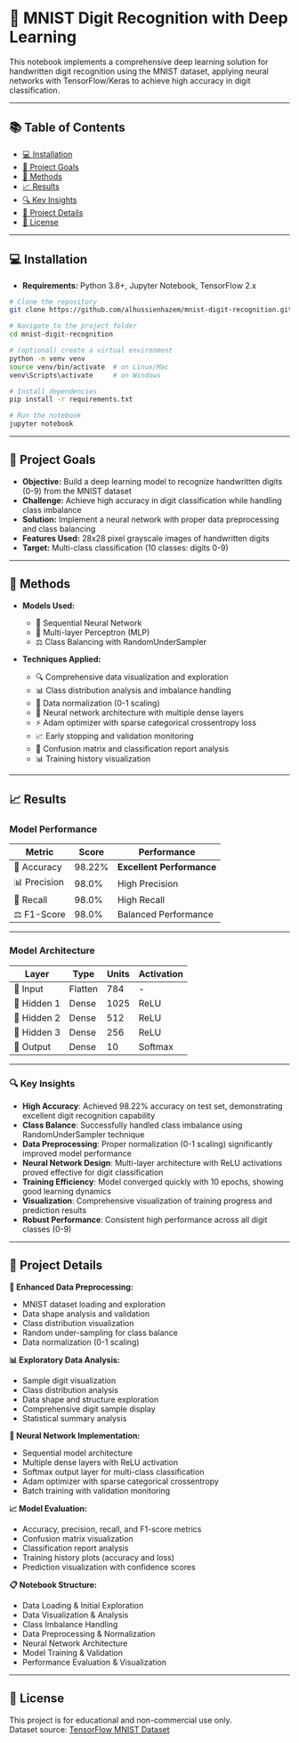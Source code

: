 # 🔢 MNIST Digit Recognition with Deep Learning

This notebook implements a comprehensive deep learning solution for handwritten digit recognition using the MNIST dataset, applying neural networks with TensorFlow/Keras to achieve high accuracy in digit classification.

---

## 📚 Table of Contents

- [💻 Installation](#-installation)
- [🎯 Project Goals](#-project-goals)
- [🧠 Methods](#-methods)
- [📈 Results](#-results)
- [🔍 Key Insights](#-key-insights)
- [🧾 Project Details](#-project-details)
- [🪪 License](#-license)

---

## 💻 Installation

- **Requirements:** Python 3.8+, Jupyter Notebook, TensorFlow 2.x

```bash
# Clone the repository
git clone https://github.com/alhussienhazem/mnist-digit-recognition.git

# Navigate to the project folder
cd mnist-digit-recognition

# (optional) create a virtual environment
python -m venv venv
source venv/bin/activate  # on Linux/Mac
venv\Scripts\activate     # on Windows

# Install dependencies
pip install -r requirements.txt

# Run the notebook
jupyter notebook
```

---

## 🎯 Project Goals

- **Objective:** Build a deep learning model to recognize handwritten digits (0-9) from the MNIST dataset
- **Challenge:** Achieve high accuracy in digit classification while handling class imbalance
- **Solution:** Implement a neural network with proper data preprocessing and class balancing
- **Features Used:** 28x28 pixel grayscale images of handwritten digits
- **Target:** Multi-class classification (10 classes: digits 0-9)

---

## 🧠 Methods

- **Models Used:**
  - 🧠 Sequential Neural Network
  - 🔢 Multi-layer Perceptron (MLP)
  - ⚖️ Class Balancing with RandomUnderSampler

- **Techniques Applied:**
  - 🔍 Comprehensive data visualization and exploration
  - 📊 Class distribution analysis and imbalance handling
  - 🔧 Data normalization (0-1 scaling)
  - 🧠 Neural network architecture with multiple dense layers
  - ⚡ Adam optimizer with sparse categorical crossentropy loss
  - 📈 Early stopping and validation monitoring
  - 🎯 Confusion matrix and classification report analysis
  - 📊 Training history visualization

---

## 📈 Results

### **Model Performance**
| Metric | Score | Performance |
|--------|-------|-------------|
| 🎯 Accuracy | 98.22% | **Excellent Performance** |
| 📊 Precision | 98.0% | High Precision |
| 🔄 Recall | 98.0% | High Recall |
| ⚖️ F1-Score | 98.0% | Balanced Performance |

---

### **Model Architecture**
| Layer | Type | Units | Activation |
|-------|------|-------|------------|
| 🔢 Input | Flatten | 784 | - |
| 🧠 Hidden 1 | Dense | 1025 | ReLU |
| 🧠 Hidden 2 | Dense | 512 | ReLU |
| 🧠 Hidden 3 | Dense | 256 | ReLU |
| 🎯 Output | Dense | 10 | Softmax |

---

### **🔍 Key Insights**
- **High Accuracy**: Achieved 98.22% accuracy on test set, demonstrating excellent digit recognition capability
- **Class Balance**: Successfully handled class imbalance using RandomUnderSampler technique
- **Data Preprocessing**: Proper normalization (0-1 scaling) significantly improved model performance
- **Neural Network Design**: Multi-layer architecture with ReLU activations proved effective for digit classification
- **Training Efficiency**: Model converged quickly with 10 epochs, showing good learning dynamics
- **Visualization**: Comprehensive visualization of training progress and prediction results
- **Robust Performance**: Consistent high performance across all digit classes (0-9)

---

## 🧾 Project Details

**🔧 Enhanced Data Preprocessing:**
- MNIST dataset loading and exploration
- Data shape analysis and validation
- Class distribution visualization
- Random under-sampling for class balance
- Data normalization (0-1 scaling)

**📊 Exploratory Data Analysis:**
- Sample digit visualization
- Class distribution analysis
- Data shape and structure exploration
- Comprehensive digit sample display
- Statistical summary analysis

**🧠 Neural Network Implementation:**
- Sequential model architecture
- Multiple dense layers with ReLU activation
- Softmax output layer for multi-class classification
- Adam optimizer with sparse categorical crossentropy
- Batch training with validation monitoring

**📈 Model Evaluation:**
- Accuracy, precision, recall, and F1-score metrics
- Confusion matrix visualization
- Classification report analysis
- Training history plots (accuracy and loss)
- Prediction visualization with confidence scores

**📋 Notebook Structure:**
- Data Loading & Initial Exploration
- Data Visualization & Analysis
- Class Imbalance Handling
- Data Preprocessing & Normalization
- Neural Network Architecture
- Model Training & Validation
- Performance Evaluation & Visualization

---

## 🪪 License

This project is for educational and non-commercial use only.  
Dataset source: [TensorFlow MNIST Dataset](https://www.tensorflow.org/datasets/catalog/mnist) 